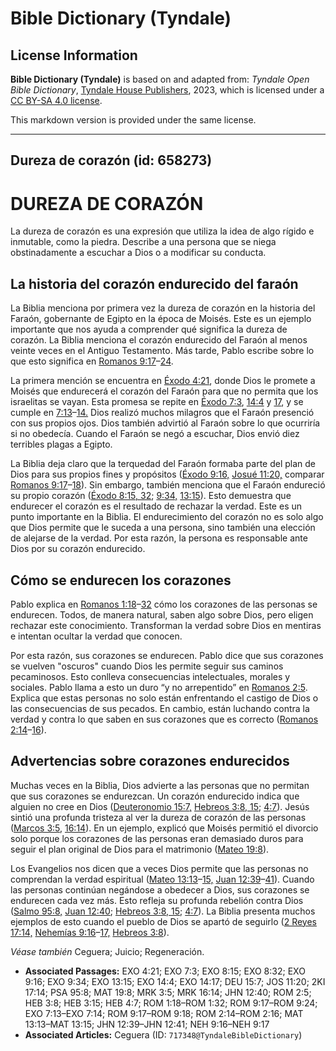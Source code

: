 # Bible Dictionary (Tyndale)

## License Information

**Bible Dictionary (Tyndale)** is based on and adapted from: _Tyndale Open Bible Dictionary_, [Tyndale House Publishers](https://tyndaleopenresources.com/), 2023, which is licensed under a [CC BY-SA 4.0 license](https://creativecommons.org/licenses/by-sa/4.0/legalcode.en).

This markdown version is provided under the same license.



--------------------------------

## Dureza de corazón (id: 658273)

DUREZA DE CORAZÓN
=================

La dureza de corazón es una expresión que utiliza la idea de algo rígido e inmutable, como la piedra. Describe a una persona que se niega obstinadamente a escuchar a Dios o a modificar su conducta.

La historia del corazón endurecido del faraón
---------------------------------------------

La Biblia menciona por primera vez la dureza de corazón en la historia del Faraón, gobernante de Egipto en la época de Moisés. Este es un ejemplo importante que nos ayuda a comprender qué significa la dureza de corazón. La Biblia menciona el corazón endurecido del Faraón al menos veinte veces en el Antiguo Testamento. Más tarde, Pablo escribe sobre lo que esto significa en [Romanos 9:17](https://ref.ly/Rom9:17-Rom9:24)–[24](https://ref.ly/Rom9:17-Rom9:24).

La primera mención se encuentra en [Éxodo 4:21](https://ref.ly/Exod4:21), donde Dios le promete a Moisés que endurecerá el corazón del Faraón para que no permita que los israelitas se vayan. Esta promesa se repite en [Éxodo 7:3](https://ref.ly/Exod7:3), [14:4](https://ref.ly/Exod14:4,Exod14:17) y [17](https://ref.ly/Exod14:4,Exod14:17), y se cumple en [7:13](https://ref.ly/Exod7:13-Exod7:14)–[14\.](https://ref.ly/Exod7:13-Exod7:14) Dios realizó muchos milagros que el Faraón presenció con sus propios ojos. Dios también advirtió al Faraón sobre lo que ocurriría si no obedecía. Cuando el Faraón se negó a escuchar, Dios envió diez terribles plagas a Egipto.

La Biblia deja claro que la terquedad del Faraón formaba parte del plan de Dios para sus propios fines y propósitos ([Éxodo 9:16,](https://ref.ly/Exod9:16) [Josué 11:20,](https://ref.ly/Josh11:20) comparar [Romanos 9:17](https://ref.ly/Rom9:17-Rom9:18)–[18](https://ref.ly/Rom9:17-Rom9:18)). Sin embargo, también menciona que el Faraón endureció su propio corazón ([Éxodo 8:15, 32](https://ref.ly/Exod8:15,Exod8:32); [9:34,](https://ref.ly/Exod9:34) [13:15](https://ref.ly/Exod13:15)). Esto demuestra que endurecer el corazón es el resultado de rechazar la verdad. Este es un punto importante en la Biblia. El endurecimiento del corazón no es solo algo que Dios permite que le suceda a una persona, sino también una elección de alejarse de la verdad. Por esta razón, la persona es responsable ante Dios por su corazón endurecido.

Cómo se endurecen los corazones
-------------------------------

Pablo explica en [Romanos 1:18](https://ref.ly/Rom1:18-Rom1:32)–[32](https://ref.ly/Rom1:18-Rom1:32) cómo los corazones de las personas se endurecen. Todos, de manera natural, saben algo sobre Dios, pero eligen rechazar este conocimiento. Transforman la verdad sobre Dios en mentiras e intentan ocultar la verdad que conocen.

Por esta razón, sus corazones se endurecen. Pablo dice que sus corazones se vuelven "oscuros" cuando Dios les permite seguir sus caminos pecaminosos. Esto conlleva consecuencias intelectuales, morales y sociales. Pablo llama a esto un duro “y no arrepentido” en [Romanos 2:5](https://ref.ly/Rom2:5). Explica que estas personas no solo están enfrentando el castigo de Dios o las consecuencias de sus pecados. En cambio, están luchando contra la verdad y contra lo que saben en sus corazones que es correcto ([Romanos 2:14](https://ref.ly/Rom2:14-Rom2:16)–[16](https://ref.ly/Rom2:14-Rom2:16)).

Advertencias sobre corazones endurecidos
----------------------------------------

Muchas veces en la Biblia, Dios advierte a las personas que no permitan que sus corazones se endurezcan. Un corazón endurecido indica que alguien no cree en Dios ([Deuteronomio 15:7,](https://ref.ly/Deut15:7) [Hebreos 3:8, 15](https://ref.ly/Heb3:8,Heb3:15); [4:7](https://ref.ly/Heb4:7)). Jesús sintió una profunda tristeza al ver la dureza de corazón de las personas ([Marcos 3:5,](https://ref.ly/Mark3:5) [16:14](https://ref.ly/Mark16:14)). En un ejemplo, explicó que Moisés permitió el divorcio solo porque los corazones de las personas eran demasiado duros para seguir el plan original de Dios para el matrimonio ([Mateo 19:8](https://ref.ly/Matt19:8)).

Los Evangelios nos dicen que a veces Dios permite que las personas no comprendan la verdad espiritual ([Mateo 13:13](https://ref.ly/Matt13:13-Matt13:15)–[15,](https://ref.ly/Matt13:13-Matt13:15) [Juan 12:39](https://ref.ly/John12:39-John12:41)–[41](https://ref.ly/John12:39-John12:41)). Cuando las personas continúan negándose a obedecer a Dios, sus corazones se endurecen cada vez más. Esto refleja su profunda rebelión contra Dios ([Salmo 95:8,](https://ref.ly/Ps95:8) [Juan 12:40](https://ref.ly/John12:40); [Hebreos 3:8, 15](https://ref.ly/Heb3:8,Heb3:15); [4:7](https://ref.ly/Heb4:7)). La Biblia presenta muchos ejemplos de esto cuando el pueblo de Dios se apartó de seguirlo ([2 Reyes 17:14,](https://ref.ly/2Kgs17:14) [Nehemías 9:16](https://ref.ly/Neh9:16-Neh9:17)–[17,](https://ref.ly/Neh9:16-Neh9:17) [Hebreos 3:8](https://ref.ly/Heb3:8)).

*Véase también* Ceguera; Juicio; Regeneración.

* **Associated Passages:** EXO 4:21; EXO 7:3; EXO 8:15; EXO 8:32; EXO 9:16; EXO 9:34; EXO 13:15; EXO 14:4; EXO 14:17; DEU 15:7; JOS 11:20; 2KI 17:14; PSA 95:8; MAT 19:8; MRK 3:5; MRK 16:14; JHN 12:40; ROM 2:5; HEB 3:8; HEB 3:15; HEB 4:7; ROM 1:18–ROM 1:32; ROM 9:17–ROM 9:24; EXO 7:13–EXO 7:14; ROM 9:17–ROM 9:18; ROM 2:14–ROM 2:16; MAT 13:13–MAT 13:15; JHN 12:39–JHN 12:41; NEH 9:16–NEH 9:17
* **Associated Articles:** Ceguera (ID: `717348@TyndaleBibleDictionary`)

